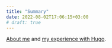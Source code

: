 ```yaml
---
title: "Summary"
date: 2022-08-02T17:06:15+03:00
# draft: true
---
```


[About me](/about-me) and [my experience with Hugo](/hugo-experience).